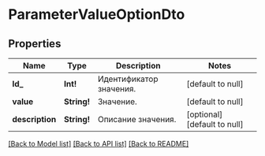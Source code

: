 # ParameterValueOptionDto

## Properties
Name | Type | Description | Notes
------------ | ------------- | ------------- | -------------
**Id_** | **Int!** | Идентификатор значения. | [default to null]
**value** | **String!** | Значение. | [default to null]
**description** | **String!** | Описание значения. | [optional] [default to null]

[[Back to Model list]](../README.md#documentation-for-models) [[Back to API list]](../README.md#documentation-for-api-endpoints) [[Back to README]](../README.md)


